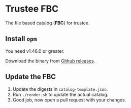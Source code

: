 # Trustee FBC

The file based catalog (**FBC**) for trustee.

## Install `opm`

You need v1.46.0 or greater.

Download the binary from [Github releases](https://github.com/operator-framework/operator-registry/releases).

## Update the FBC

1. Update the digests in `catalog-template.json`.
1. Run `./render.sh` to update the actual catalog.
1. Good job, now open a pull request with your changes.
